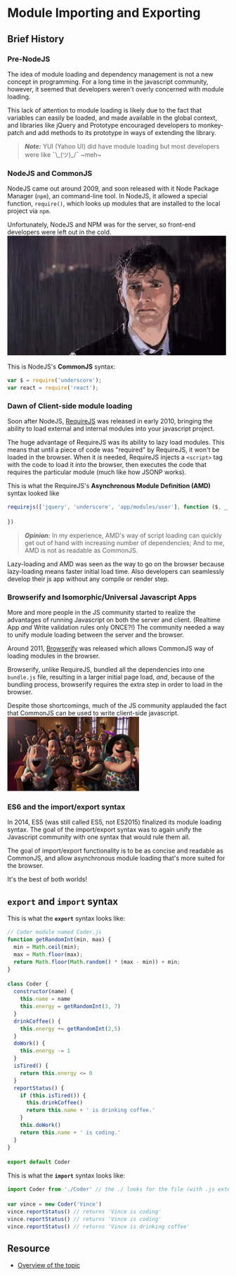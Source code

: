 # Module Importing and Exporting

## Brief History

### Pre-NodeJS
The idea of module loading and dependency management is not a new concept in programming.  For a long time in the javascript community, however, it seemed that developers weren't overly concerned with module loading.  

This lack of attention to module loading is likely due to the fact that variables can easily be loaded, and made available in the global context, and libraries like jQuery and Prototype encouraged developers to monkey-patch and add methods to its prototype in ways of extending the library.  

> _**Note:**_ YUI (Yahoo UI) did have module loading but most developers were like  ¯\\\_(ツ)\_/¯ ~meh~

### NodeJS and CommonJS

NodeJS came out around 2009, and soon released with it Node Package Manager (`npm`), an command-line tool.  In NodeJS, it allowed a special function, `require()`, which looks up modules that are installed to the local project via `npm`.  

Unfortunately, NodeJS and NPM was for the server, so front-end developers were left out in the cold.
![sad](../assets/sad.gif)

This is NodeJS's **CommonJS** syntax:
```js
var $ = require('underscore');
var react = require('react');
```

### Dawn of Client-side module loading

Soon after NodeJS, [RequireJS](http://requirejs.org/) was released in early 2010, bringing the ability to load external and internal modules into your javascript project.

The huge advantage of RequireJS was its ability to lazy load modules.  This means that until a piece of code was "required" by RequireJS, it won't be loaded in the browser.  When it *is* needed, RequireJS injects a `<script>` tag with the code to load it into the browser, then executes the code that requires the particular module (much like how JSONP works).

This is what the RequireJS's **Asynchronous Module Definition (AMD)** syntax looked like
```js
requirejs(['jquery', 'underscore', 'app/modules/user'], function ($, _, user) {
  
})
```
> _**Opinion:**_ In my experience, AMD's way of script loading can quickly get out of hand with increasing number of dependencies; And to me, AMD is not as readable as CommonJS.  

Lazy-loading and AMD was seen as the way to go on the browser because lazy-loading means faster initial load time.  Also developers can seamlessly develop their js app without any compile or render step.

### Browserify and Isomorphic/Universal Javascript Apps

More and more people in the JS community started to realize the advantages of running Javascript on both the server and client.  (Realtime App *and* Write validation rules only ONCE?!) The community needed a way to unify module loading between the server and the browser.

Around 2011, [Browserify](http://browserify.org/) was released which allows CommonJS way of loading modules in the browser.

Browserify, unlike RequireJS, bundled all the dependencies into one `bundle.js` file, resulting in a larger initial page load, *and*, because of the bundling process, browserify requires the extra step in order to load in the browser.  

Despite those shortcomings, much of the JS community applauded the fact that CommonJS can be used to write client-side javascript.  
![cheer](../assets/cheer.gif)

### ES6 and the import/export syntax
In 2014, ES5 (was still called ES5, not ES2015) finalized its module loading syntax.  The goal of the import/export syntax was to again unify the Javascript community with one syntax that would rule them all.

The goal of import/export functionality is to be as concise and readable as CommonJS, and allow asynchronous module loading that's more suited for the browser.

It's the best of both worlds!

## `export` and `import` syntax

This is what the **`export`** syntax looks like:  

```js
// Coder module named Coder.js
function getRandomInt(min, max) {
  min = Math.ceil(min);
  max = Math.floor(max);
  return Math.floor(Math.random() * (max - min)) + min;
}

class Coder {
  constructor(name) {
    this.name = name
    this.energy = getRandomInt(3, 7)
  }
  drinkCoffee() {
    this.energy += getRandomInt(2,5)
  }
  doWork() {
    this.energy -= 1
  }
  isTired() {
    return this.energy <= 0
  }
  reportStatus() {
    if (this.isTired()) {
      this.drinkCoffee()
      return this.name + ' is drinking coffee.'
    }
    this.doWork()
    return this.name + ' is coding.'
  }
}

export default Coder
```

This is what the **`import`** syntax looks like:

```js
import Coder from './Coder' // the ./ looks for the file (with .js extension) in the current directory

var vince = new Coder('Vince')
vince.reportStatus() // returns 'Vince is coding'
vince.reportStatus() // returns 'Vince is coding'
vince.reportStatus() // returns 'Vince is drinking coffee'
```

## Resource
* [Overview of the topic](http://www.2ality.com/2014/09/es6-modules-final.html)
